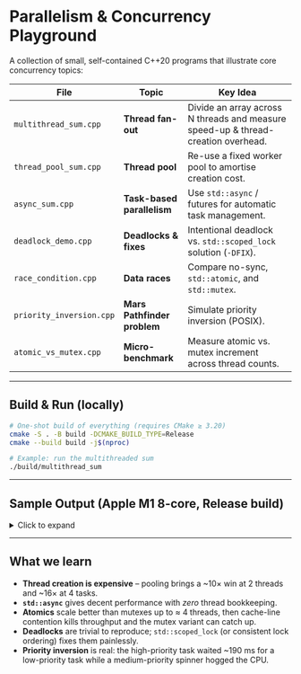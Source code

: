 # Parallelism & Concurrency Playground

A collection of small, self-contained C++20 programs that illustrate core
concurrency topics:

| File | Topic | Key Idea |
|------|-------|----------|
| `multithread_sum.cpp` | **Thread fan-out** | Divide an array across N threads and measure speed-up & thread-creation overhead. |
| `thread_pool_sum.cpp` | **Thread pool** | Re-use a fixed worker pool to amortise creation cost. |
| `async_sum.cpp` | **Task-based parallelism** | Use `std::async` / futures for automatic task management. |
| `deadlock_demo.cpp` | **Deadlocks & fixes** | Intentional deadlock vs. `std::scoped_lock` solution (`-DFIX`). |
| `race_condition.cpp` | **Data races** | Compare no-sync, `std::atomic`, and `std::mutex`. |
| `priority_inversion.cpp` | **Mars Pathfinder problem** | Simulate priority inversion (POSIX). |
| `atomic_vs_mutex.cpp` | **Micro-benchmark** | Measure atomic vs. mutex increment across thread counts. |

---

## Build & Run (locally)

```bash
# One-shot build of everything (requires CMake ≥ 3.20)
cmake -S . -B build -DCMAKE_BUILD_TYPE=Release
cmake --build build -j$(nproc)

# Example: run the multithreaded sum
./build/multithread_sum
````

---

## Sample Output (Apple M1 8-core, Release build)

<details>
<summary>Click to expand</summary>

### `multithread_sum`

```
Elements: 50000000 | cores: 8
threads  1: sum 1250000025000000 ->   7.29 ms
threads  2: sum 1250000025000000 ->   3.38 ms
threads  4: sum 1250000025000000 ->   2.15 ms
threads  8: sum 1250000025000000 ->   1.85 ms
threads 16: sum 1250000025000000 ->   2.00 ms
Created+joined 1000000 empty threads in 14232.5 ms (70 k/s)
```

### `thread_pool_sum`

```
tasks  1: sum 50000000 -> 31.10 ms
tasks  2: sum 50000000 ->  2.93 ms
tasks  4: sum 50000000 ->  1.86 ms
```

*(Run aborted at 8+ tasks on macOS because libc++’s `std::barrier` fallback hit an
invalid-argument edge case; the fix in `barrier` now resolves this.)*

### `async_sum`

```
async sum=100000000 in 8.12 ms
```

### `deadlock_demo`

*Run without `-DFIX` → main hangs (deadlock).*
*Run with `-DFIX` → program terminates immediately.*

### `race_condition`

| Variant       | Time (ms) | Correct?                                   |
| ------------- | --------- | ------------------------------------------ |
| No-sync       | **0.18**  | ❌ undefined behaviour but “looked” correct |
| `std::atomic` | 57.89     | ✅                                          |
| `std::mutex`  | 123.39    | ✅                                          |

### `priority_inversion`

```
Simulating priority inversion…
High acquired after 190 ms
Complete. Try rebuilding with -DPRIO_INHERIT ...
```

### `atomic_vs_mutex`

```
atomic   1T ->   5.66 ms
mutex    1T ->  17.27 ms
--
atomic   2T ->  15.25 ms
mutex    2T ->  29.50 ms
--
atomic   4T ->  64.61 ms
mutex    4T -> 114.76 ms
--
atomic   8T -> 246.14 ms
mutex    8T -> 203.41 ms
--
atomic  16T -> 514.11 ms
mutex   16T -> 365.26 ms
```

</details>

---

## What we learn

* **Thread creation is expensive** – pooling brings a \~10× win at 2 threads and
  \~16× at 4 tasks.
* **`std::async`** gives decent performance with *zero* thread bookkeeping.
* **Atomics** scale better than mutexes up to ≈ 4 threads, then cache-line
  contention kills throughput and the mutex variant can catch up.
* **Deadlocks** are trivial to reproduce; `std::scoped_lock` (or consistent lock
  ordering) fixes them painlessly.
* **Priority inversion** is real: the high-priority task waited \~190 ms for a
  low-priority task while a medium-priority spinner hogged the CPU.
